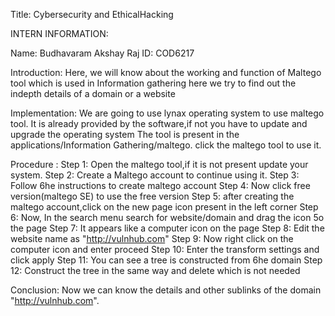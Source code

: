 Title: Cybersecurity and EthicalHacking

INTERN INFORMATION: 

Name: Budhavaram Akshay Raj
 ID: COD6217


 Introduction: Here, we will know about the working and function of Maltego tool
 which is used in Information gathering 
here we try to find out the indepth details of a domain or a website


Implementation: We are going to use lynax operating system to use maltego tool.
 It is already provided by the software,if not you have to update and upgrade the operating system
 The tool is present in the applications/Information Gathering/maltego.
 click the maltego tool to use it.
 
 
 Procedure : 
Step 1: Open the maltego tool,if it is not present update your system.
Step 2: Create a Maltego account to continue using it.
Step 3: Follow 6he instructions to create maltego account
Step 4: Now click free version(maltego SE) to use the free version
Step 5: after creating the maltego account,click on the new page icon present in the left corner
Step 6: Now, In the search menu search for website/domain and drag the icon 5o the page
Step 7: It appears like a computer icon on the page
Step 8: Edit the website name as "http://vulnhub.com"
Step 9: Now right click on the computer icon and enter proceed
Step 10: Enter the transform settings and click apply
Step 11: You can see a tree is constructed from 6he domain
Step 12: Construct the tree in the same way and delete which is not needed


Conclusion: 
Now we can know the details and other sublinks of the domain "http://vulnhub.com".
